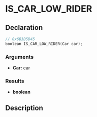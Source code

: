 # IS_CAR_LOW_RIDER

## Declaration
```cpp
// 0x6B3D5D45
boolean IS_CAR_LOW_RIDER(Car car);
```

### Arguments
- **Car:** car

### Results
- **boolean**

## Description
